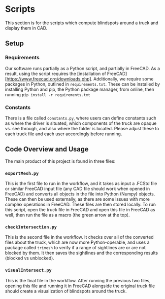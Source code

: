 # Scripts

This section is for the scripts which compute blindspots around a truck and display them in CAD.

## Setup

### Requirements
Our software runs partially as a Python script, and partially in FreeCAD. As a result, using the script requires the [installation of FreeCAD][https://www.freecad.org/downloads.php]. Additionally, we require some packages in Python, outlined in `requirements.txt`. These can be installed by installing Python and pip, the Python package manager, from online, then running `pip install -r requirements.txt`

### Constants
There is a file called `constants.py`, where users can define constants such as where the driver is situated, which components of the truck are opaque vs. see through, and also where the folder is located. Please adjust these to each truck file and each user accordingly before running.

## Code Overview and Usage

The main product of this project is found in three files:

### ```exportMesh.py```
This is the first file to run in the workflow, and it takes as input a .FCStd file or similar FreeCAD input file (any CAD file should work when opened in FreeCAD) and converts all objects in the file into Python (Numpy) objects. These can then be used externally, as there are some issues with more complex operations in FreeCAD. These files are then stored locally. To run this script, open the truck file in FreeCAD and open this file in FreeCAD as well, then run the file as a macro (the green arrow at the top).

### ```checkIntersection.py```
This is the second file in the workflow. It checks over all of the converted files about the truck, which are now more Python-operable, and uses a package called  ```trimesh``` to verify if a range of sightlines are or are not blocked by them. It then saves the sightlines and the corresponding results (blocked vs unblocked).

### ```visualIntersect.py```
This is the final file in the workflow. After running the previous two files, opening this file and running it in FreeCAD alongside the original truck file should create a visualization of blindspots around the truck.